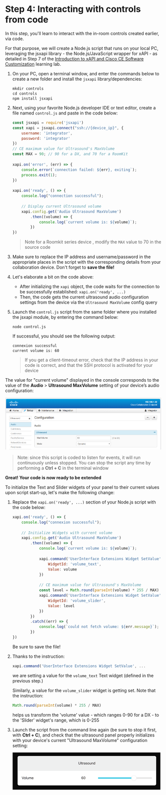 # Step 4: Interacting with controls from code

In this step, you'll learn to interact with the in-room controls created earlier, via code.

For that purpose, we will create a Node.js script that runs on your local PC, leveraging the jsxapi library - the Node.js/JavaScript wrapper for xAPI - as detailed in Step 7 of the [Introduction to xAPI and Cisco CE Software Customization](https://learninglabs.cisco.com/lab/collab-xapi-intro/step/7) learning lab.

1. On your PC, open a terminal window, and enter the commands below to create a new folder and install the `jsxapi` library/dependencies:

    ```shell
    mkdir controls
    cd controls
    npm install jsxapi
    ```

2.  Next, using your favorite Node.js developer IDE or text editor, create a file named `control.js` and paste in the code below:

    ```javascript
    const jsxapi = require('jsxapi')
    const xapi = jsxapi.connect("ssh://{device_ip}", {
        username: 'integrator',
        password: 'integrator'
    })
    // CE maximum value for Ultrasound's MaxVolume
    const MAX = 90; // 90 for a DX, and 70 for a RoomKit

    xapi.on('error', (err) => {
        console.error(`connection failed: ${err}, exiting`);
        process.exit(1);
    })

    xapi.on('ready', () => {
        console.log("connection successful");

        // Display current Ultrasound volume
        xapi.config.get('Audio Ultrasound MaxVolume')
            .then((volume) => {
                console.log(`current volume is: ${volume}`);
            })
    })
    ```

    >Note for a Roomkit series device , modify the `MAX` value to 70 in the source code

3. Make sure to replace the IP address and username/password in the appropriate places in the script with the corresponding details from your collaboration device.  Don't forget to **save the file!**

4. Let's elaborate a bit on the code above:

    - After initializing the `xapi` object, the code waits for the connection to be successfully established: `xapi.on('ready', ...)`
    - Then, the code gets the current ultrasound audio configuration settings from the device via the `Ultrasound MaxVolume` config query

4. Launch the `control.js` script from the same folder where you installed the jsxapi module, by entering the command below:

    ```shell
    node control.js
    ```

    If successful, you should see the following output:

    ```shell
    connexion successful
    current volume is: 60
    ```

    >If you get a client-timeout error, check that the IP address in your code is correct, and that the SSH protocol is activated for your device

The value for "current volume" displayed in the console corresponds to the value of the **Audio** > **Ultrasound MaxVolume** setting of your device’s audio configuration:

![Ultrasound Configuration](assets/images/step4-ultrasound-configuration.png)

>Note: since this script is coded to listen for events, it will run continuously unless stopped.  You can stop the script any time by performing a **Ctrl + C** in the terminal window

**Great! Your code is now ready to be extended**

To initialize the Text and Slider widgets of your panel to their current values upon script start-up, let's make the following change:

1. Replace the `xapi.on('ready', ...)` section of your Node.js script with the code below:

    ```javascript
    xapi.on('ready', () => {
        console.log("connexion successful");

        // Initialize Widgets with current volume
        xapi.config.get('Audio Ultrasound MaxVolume')
            .then((volume) => {
                console.log(`current volume is: ${volume}`);

                xapi.command('UserInterface Extensions Widget SetValue', {
                    WidgetId: 'volume_text',
                    Value: volume
                })

                // CE maximum value for Ultrasound's MaxVolume
                const level = Math.round(parseInt(volume) * 255 / MAX)
                xapi.command('UserInterface Extensions Widget SetValue', {
                    WidgetId: 'volume_slider',
                    Value: level
                })
            })
            .catch((err) => {
                console.log(`could not fetch volume: ${err.message}`);
            })
    })
    ```
    Be sure to save the file!

1. Thanks to the instruction:

    ```javascript
    xapi.command('UserInterface Extensions Widget SetValue', ...
    ```
    
    we are setting a value for the `volume_text` Text widget (defined in the previous step.)

    Similarly, a value for the `volume_slider` widget is getting set. Note that the instruction:

    ```javascript
    Math.round(parseInt(volume) * 255 / MAX)
    ```
    
     helps us transform the 'volume' value - which ranges 0-90 for a DX - to the 'Slider' widget's range, which is 0-255

2. Launch the script from the command line again (be sure to stop it first, with **Ctrl + C**), and check that the ultrasound panel properly initializes with your device's current "Ultrasound MaxVolume" configuration setting:

    ![Ultrasound Panel](assets/images/step4-ultrasound-panel.png)
